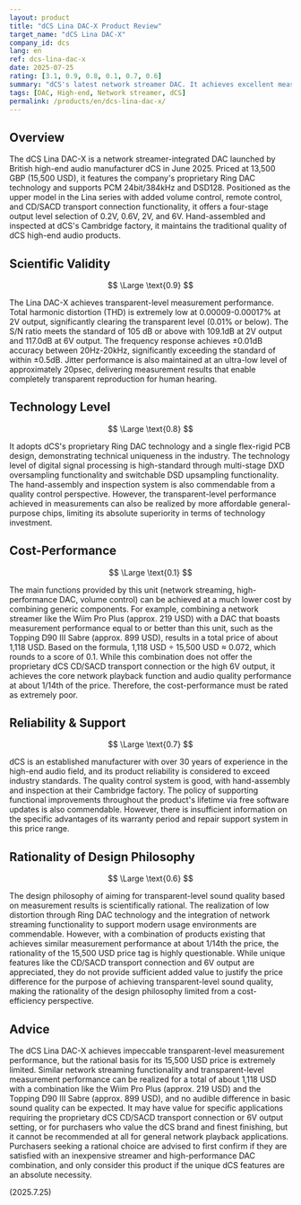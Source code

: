```yaml
---
layout: product
title: "dCS Lina DAC-X Product Review"
target_name: "dCS Lina DAC-X"
company_id: dcs
lang: en
ref: dcs-lina-dac-x
date: 2025-07-25
rating: [3.1, 0.9, 0.8, 0.1, 0.7, 0.6]
summary: "dCS's latest network streamer DAC. It achieves excellent measurement performance with its Ring DAC, but faces extreme challenges in cost-performance as equivalent functionality can be achieved at a much lower cost with generic components."
tags: [DAC, High-end, Network streamer, dCS]
permalink: /products/en/dcs-lina-dac-x/
---
```

## Overview

The dCS Lina DAC-X is a network streamer-integrated DAC launched by British high-end audio manufacturer dCS in June 2025. Priced at 13,500 GBP (15,500 USD), it features the company's proprietary Ring DAC technology and supports PCM 24bit/384kHz and DSD128. Positioned as the upper model in the Lina series with added volume control, remote control, and CD/SACD transport connection functionality, it offers a four-stage output level selection of 0.2V, 0.6V, 2V, and 6V. Hand-assembled and inspected at dCS's Cambridge factory, it maintains the traditional quality of dCS high-end audio products.

## Scientific Validity

$$ \Large \text{0.9} $$

The Lina DAC-X achieves transparent-level measurement performance. Total harmonic distortion (THD) is extremely low at 0.00009-0.00017% at 2V output, significantly clearing the transparent level (0.01% or below). The S/N ratio meets the standard of 105 dB or above with 109.1dB at 2V output and 117.0dB at 6V output. The frequency response achieves ±0.01dB accuracy between 20Hz-20kHz, significantly exceeding the standard of within ±0.5dB. Jitter performance is also maintained at an ultra-low level of approximately 20psec, delivering measurement results that enable completely transparent reproduction for human hearing.

## Technology Level

$$ \Large \text{0.8} $$

It adopts dCS's proprietary Ring DAC technology and a single flex-rigid PCB design, demonstrating technical uniqueness in the industry. The technology level of digital signal processing is high-standard through multi-stage DXD oversampling functionality and switchable DSD upsampling functionality. The hand-assembly and inspection system is also commendable from a quality control perspective. However, the transparent-level performance achieved in measurements can also be realized by more affordable general-purpose chips, limiting its absolute superiority in terms of technology investment.

## Cost-Performance

$$ \Large \text{0.1} $$

The main functions provided by this unit (network streaming, high-performance DAC, volume control) can be achieved at a much lower cost by combining generic components. For example, combining a network streamer like the Wiim Pro Plus (approx. 219 USD) with a DAC that boasts measurement performance equal to or better than this unit, such as the Topping D90 III Sabre (approx. 899 USD), results in a total price of about 1,118 USD. Based on the formula, 1,118 USD ÷ 15,500 USD ≈ 0.072, which rounds to a score of 0.1. While this combination does not offer the proprietary dCS CD/SACD transport connection or the high 6V output, it achieves the core network playback function and audio quality performance at about 1/14th of the price. Therefore, the cost-performance must be rated as extremely poor.

## Reliability & Support

$$ \Large \text{0.7} $$

dCS is an established manufacturer with over 30 years of experience in the high-end audio field, and its product reliability is considered to exceed industry standards. The quality control system is good, with hand-assembly and inspection at their Cambridge factory. The policy of supporting functional improvements throughout the product's lifetime via free software updates is also commendable. However, there is insufficient information on the specific advantages of its warranty period and repair support system in this price range.

## Rationality of Design Philosophy

$$ \Large \text{0.6} $$

The design philosophy of aiming for transparent-level sound quality based on measurement results is scientifically rational. The realization of low distortion through Ring DAC technology and the integration of network streaming functionality to support modern usage environments are commendable. However, with a combination of products existing that achieves similar measurement performance at about 1/14th the price, the rationality of the 15,500 USD price tag is highly questionable. While unique features like the CD/SACD transport connection and 6V output are appreciated, they do not provide sufficient added value to justify the price difference for the purpose of achieving transparent-level sound quality, making the rationality of the design philosophy limited from a cost-efficiency perspective.

## Advice

The dCS Lina DAC-X achieves impeccable transparent-level measurement performance, but the rational basis for its 15,500 USD price is extremely limited. Similar network streaming functionality and transparent-level measurement performance can be realized for a total of about 1,118 USD with a combination like the Wiim Pro Plus (approx. 219 USD) and the Topping D90 III Sabre (approx. 899 USD), and no audible difference in basic sound quality can be expected. It may have value for specific applications requiring the proprietary dCS CD/SACD transport connection or 6V output setting, or for purchasers who value the dCS brand and finest finishing, but it cannot be recommended at all for general network playback applications. Purchasers seeking a rational choice are advised to first confirm if they are satisfied with an inexpensive streamer and high-performance DAC combination, and only consider this product if the unique dCS features are an absolute necessity.

(2025.7.25)
